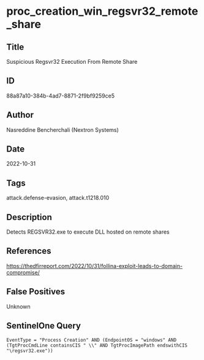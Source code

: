 # proc_creation_win_regsvr32_remote_share

## Title
Suspicious Regsvr32 Execution From Remote Share

## ID
88a87a10-384b-4ad7-8871-2f9bf9259ce5

## Author
Nasreddine Bencherchali (Nextron Systems)

## Date
2022-10-31

## Tags
attack.defense-evasion, attack.t1218.010

## Description
Detects REGSVR32.exe to execute DLL hosted on remote shares

## References
https://thedfirreport.com/2022/10/31/follina-exploit-leads-to-domain-compromise/

## False Positives
Unknown

## SentinelOne Query
```
EventType = "Process Creation" AND (EndpointOS = "windows" AND (TgtProcCmdLine containsCIS " \\" AND TgtProcImagePath endswithCIS "\regsvr32.exe"))

```